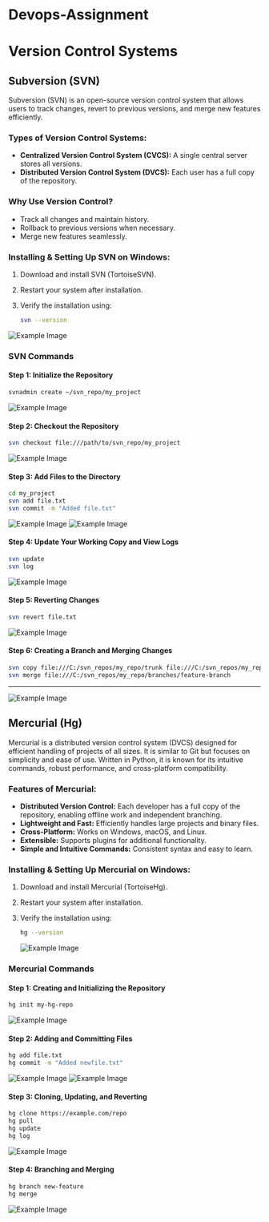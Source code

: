 # Devops-Assignment
# Version Control Systems

## Subversion (SVN)

Subversion (SVN) is an open-source version control system that allows users to track changes, revert to previous versions, and merge new features efficiently.

### Types of Version Control Systems:
- **Centralized Version Control System (CVCS):** A single central server stores all versions.
- **Distributed Version Control System (DVCS):** Each user has a full copy of the repository.

### Why Use Version Control?
- Track all changes and maintain history.
- Rollback to previous versions when necessary.
- Merge new features seamlessly.

### Installing & Setting Up SVN on Windows:
1. Download and install SVN (TortoiseSVN).
2. Restart your system after installation.
3. Verify the installation using:

   ```sh
   svn --version
   ```
![Example Image](https://github.com/Anugrah2334/Devops-Assignment/blob/main/Screenshot1.jpg)

### SVN Commands
#### Step 1: Initialize the Repository
```sh
svnadmin create ~/svn_repo/my_project
```
![Example Image](https://github.com/Anugrah2334/Devops-Assignment/blob/main/Screenshot2.jpg)

#### Step 2: Checkout the Repository
```sh
svn checkout file:///path/to/svn_repo/my_project
```
![Example Image](https://github.com/Anugrah2334/Devops-Assignment/blob/main/Screenshot3.jpg)

#### Step 3: Add Files to the Directory
```sh
cd my_project
svn add file.txt
svn commit -m "Added file.txt"
```
![Example Image](https://github.com/Anugrah2334/Devops-Assignment/blob/main/Screenshot4.jpg)
![Example Image](https://github.com/Anugrah2334/Devops-Assignment/blob/main/Screenshot5.jpg)

#### Step 4: Update Your Working Copy and View Logs
```sh
svn update
svn log
```
![Example Image](https://github.com/Anugrah2334/Devops-Assignment/blob/main/Screenshot6.jpg)

#### Step 5: Reverting Changes
```sh
svn revert file.txt
```
![Example Image](https://github.com/Anugrah2334/Devops-Assignment/blob/main/Screenshot7.jpg)

#### Step 6: Creating a Branch and Merging Changes
```sh
svn copy file:///C:/svn_repos/my_repo/trunk file:///C:/svn_repos/my_repo/branches/feature-branch -m "Creating feature branch"
svn merge file:///C:/svn_repos/my_repo/branches/feature-branch
```

---
![Example Image](https://github.com/Anugrah2334/Devops-Assignment/blob/main/Screenshot8.jpg)

## Mercurial (Hg)

Mercurial is a distributed version control system (DVCS) designed for efficient handling of projects of all sizes. It is similar to Git but focuses on simplicity and ease of use. Written in Python, it is known for its intuitive commands, robust performance, and cross-platform compatibility.

### Features of Mercurial:
- **Distributed Version Control:** Each developer has a full copy of the repository, enabling offline work and independent branching.
- **Lightweight and Fast:** Efficiently handles large projects and binary files.
- **Cross-Platform:** Works on Windows, macOS, and Linux.
- **Extensible:** Supports plugins for additional functionality.
- **Simple and Intuitive Commands:** Consistent syntax and easy to learn.

### Installing & Setting Up Mercurial on Windows:
1. Download and install Mercurial (TortoiseHg).
2. Restart your system after installation.
3. Verify the installation using:

   ```sh
   hg --version
   ```
   ![Example Image](https://github.com/Anugrah2334/Devops-Assignment/blob/main/Screenshot9.jpg)

### Mercurial Commands
#### Step 1: Creating and Initializing the Repository
```sh
hg init my-hg-repo
```
![Example Image](https://github.com/Anugrah2334/Devops-Assignment/blob/main/Screenshot10.jpg)

#### Step 2: Adding and Committing Files
```sh
hg add file.txt
hg commit -m "Added newfile.txt"
```
![Example Image](https://github.com/Anugrah2334/Devops-Assignment/blob/main/Screenshot11.jpg)
![Example Image](https://github.com/Anugrah2334/Devops-Assignment/blob/main/Screensho12.jpg)
#### Step 3: Cloning, Updating, and Reverting
```sh
hg clone https://example.com/repo
hg pull
hg update
hg log
```
![Example Image](https://github.com/Anugrah2334/Devops-Assignment/blob/main/Screenshot13.jpg)

#### Step 4: Branching and Merging
```sh
hg branch new-feature
hg merge
```
![Example Image](https://github.com/Anugrah2334/Devops-Assignment/blob/main/Screenshot14.jpg)

